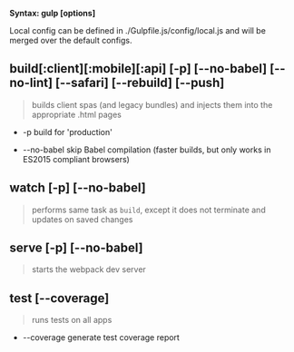 __Syntax: gulp <task> [options]__

Local config can be defined in ./Gulpfile.js/config/local.js and will be merged
over the default configs.

## build[:client][:mobile][:api] [-p] [--no-babel] [--no-lint] [--safari] [--rebuild] [--push]
> builds client spas (and legacy bundles) and injects them into the
> appropriate .html pages

  - -p
    build for 'production'

  - --no-babel
    skip Babel compilation (faster builds, but only works in ES2015 compliant browsers)

## watch [-p] [--no-babel]
> performs same task as `build`, except it does not terminate
> and updates on saved changes

## serve [-p] [--no-babel]
> starts the webpack dev server

## test [--coverage]
> runs tests on all apps

  - --coverage
    generate test coverage report
